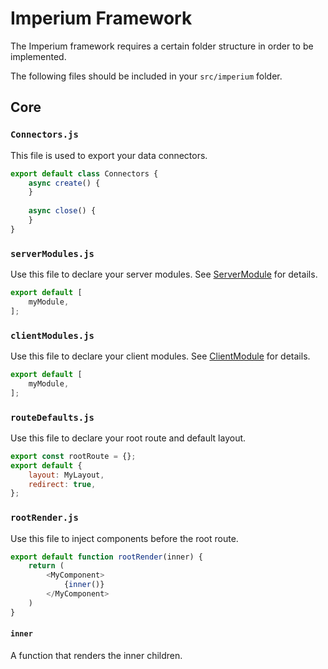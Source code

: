 # Imperium Framework

The Imperium framework requires a certain folder structure in order to be implemented.

The following files should be included in your `src/imperium` folder.

## Core

### `Connectors.js`
This file is used to export your data connectors.

```javascript
export default class Connectors {
	async create() {
	}
	
	async close() {
	}
}
```

### `serverModules.js`
Use this file to declare your server modules. See [ServerModule](docs/ServerModule.md) for details.

```javascript
export default [
	myModule,
];
```

### `clientModules.js`
Use this file to declare your client modules. See [ClientModule](docs/ClientModule.md) for details.

```javascript
export default [
	myModule,
];
```

### `routeDefaults.js`
Use this file to declare your root route and default layout.

```javascript
export const rootRoute = {};
export default {
	layout: MyLayout,
	redirect: true,
};
```

### `rootRender.js`
Use this file to inject components before the root route.

```javascript
export default function rootRender(inner) {
	return (
		<MyComponent>
			{inner()}
		</MyComponent>
	)
}
```

#### `inner`
A function that renders the inner children.
